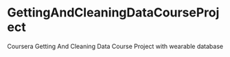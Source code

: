 # GettingAndCleaningDataCourseProject
Coursera Getting And Cleaning Data Course Project with wearable database
